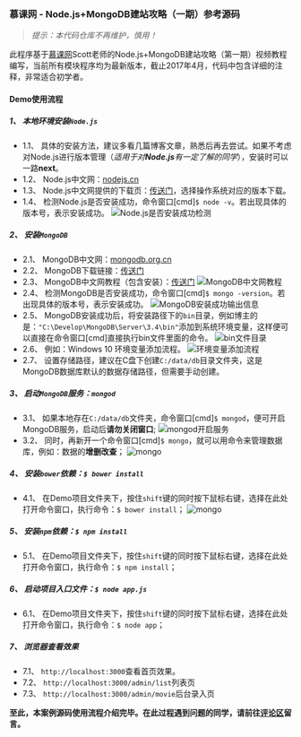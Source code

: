 ### 慕课网 - Node.js+MongoDB建站攻略（一期）参考源码

> *提示：本代码仓库不再维护，慎用！*

此程序基于[慕课网](http://www.imooc.com/learn/75)Scott老师的Node.js+MongoDB建站攻略（第一期）视频教程编写，当前所有模块程序均为最新版本，截止2017年4月，代码中包含详细的注释，非常适合初学者。

#### Demo使用流程
##### 1、 **本地环境安装`Node.js`**
* 1.1、 具体的安装方法，建议多看几篇博客文章，熟悉后再去尝试。如果不考虑对Node.js进行版本管理（_适用于对**Node.js**有一定了解的同学_），安装时可以一路**next**。
* 1.2、 Node.js中文网：[nodejs.cn](http://nodejs.cn/)
* 1.3、 Node.js中文网提供的下载页：[传送门](http://nodejs.cn/download/)，选择操作系统对应的版本下载。
* 1.4、 检测Node.js是否安装成功，命令窗口[cmd]`$ node -v`。若出现具体的版本号，表示安装成功。
![Node.js是否安装成功检测](http://ojzaff7fe.bkt.clouddn.com/nodejs%E7%89%88%E6%9C%AC%E6%A3%80%E6%B5%8B.jpg)

##### 2、 **安装`MongoDB`**
* 2.1、 MongoDB中文网：[mongodb.org.cn](http://www.mongodb.org.cn/)
* 2.2、 MongoDB下载链接：[传送门](https://www.mongodb.com/download-center#atlas)
* 2.3、 MongoDB中文网教程（包含安装）：[传送门](http://www.mongodb.org.cn/tutorial/)
![MongoDB中文网教程](http://ojzaff7fe.bkt.clouddn.com/mongodb%E6%95%99%E7%A8%8B%EF%BC%88%E5%8C%85%E5%90%AB%E5%AE%89%E8%A3%85%EF%BC%89.jpg)
* 2.4、 检测MongoDB是否安装成功，命令窗口[cmd]`$ mongo -version`。若出现具体的版本号，表示安装成功。
![MongoDB安装成功输出信息](http://ojzaff7fe.bkt.clouddn.com/mongodb%E5%AE%89%E8%A3%85%E6%88%90%E5%8A%9F%E8%BE%93%E5%87%BA%E4%BF%A1%E6%81%AF.jpg)
* 2.5、 MongoDB安装成功后，将安装路径下的`bin`目录，例如博主的是：`"C:\Develop\MongoDB\Server\3.4\bin"`添加到系统环境变量，这样便可以直接在命令窗口[cmd]直接执行bin文件里面的命令。
![bin文件目录](http://ojzaff7fe.bkt.clouddn.com/mongo-bin-%E7%9B%AE%E5%BD%95.jpg)
* 2.6、 例如：Windows 10 环境变量添加流程。
![环境变量添加流程](http://ojzaff7fe.bkt.clouddn.com/%E7%8E%AF%E5%A2%83%E5%8F%98%E9%87%8F%E6%B7%BB%E5%8A%A0%E6%B5%81%E7%A8%8B.jpg)
* 2.7、 设置存储路径，建议在C盘下创建`C:/data/db`目录文件夹，这是MongoDB数据库默认的数据存储路径，但需要手动创建。

##### 3、 启动`MongoDB`服务：`mongod`
* 3.1、 如果本地存在`C:/data/db`文件夹，命令窗口[cmd]`$ mongod`，便可开启MongoDB服务，启动后**请勿关闭窗口**;
![mongod开启服务](http://ojzaff7fe.bkt.clouddn.com/mongod%E5%90%AF%E5%8A%A8%E6%9C%8D%E5%8A%A1.jpg)
* 3.2、 同时，再新开一个命令窗口[cmd]`$ mongo`，就可以用命令来管理数据库，例如：数据的**增删改查**；
![mongo](http://ojzaff7fe.bkt.clouddn.com/mongo%E6%89%A7%E8%A1%8C%E6%95%B0%E6%8D%AE%E5%BA%93%E5%91%BD%E4%BB%A4.jpg)

##### 4、 安装`bower`依赖：`$ bower install`
* 4.1、 在Demo项目文件夹下，按住`shift`键的同时按下鼠标右键，选择在此处打开命令窗口，执行命令：`$ bower install`；
![mongo](http://ojzaff7fe.bkt.clouddn.com/%E9%BC%A0%E6%A0%87%E5%8F%B3%E9%94%AE%E6%89%93%E5%BC%80powershell.jpg)

##### 5、 安装`npm`依赖：`$ npm install`
* 5.1、 在Demo项目文件夹下，按住`shift`键的同时按下鼠标右键，选择在此处打开命令窗口，执行命令：`$ npm install`；

##### 6、 启动项目入口文件：`$ node app.js`
* 6.1、 在Demo项目文件夹下，按住`shift`键的同时按下鼠标右键，选择在此处打开命令窗口，执行命令：`$ node app`；

##### 7、 浏览器查看效果
* 7.1、  `http://localhost:3000`查看首页效果。
* 7.2、  `http://localhost:3000/admin/list`列表页
* 7.3、  `http://localhost:3000/admin/movie`后台录入页

**至此，本案例源码使用流程介绍完毕。在此过程遇到问题的同学，请前往[评论区](http://itpoet.cn/2017/12/19/build-movie-website-based-on-nodejs-and-mongodb/)留言。**

